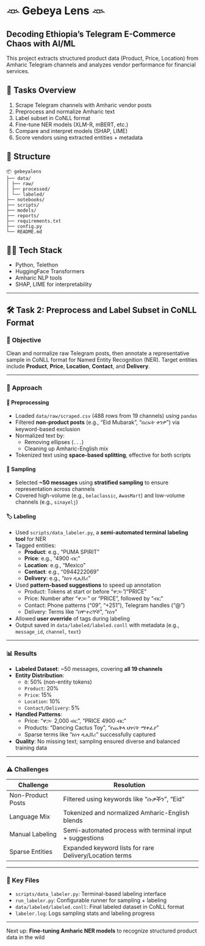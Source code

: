 # 𓁺 Gebeya Lens 𓁺

## Decoding Ethiopia’s Telegram E-Commerce Chaos with AI/ML

This project extracts structured product data (Product, Price, Location) from Amharic Telegram channels and analyzes vendor performance for financial services.

## 🔧 Tasks Overview
1. Scrape Telegram channels with Amharic vendor posts
2. Preprocess and normalize Amharic text
3. Label subset in CoNLL format
4. Fine-tune NER models (XLM-R, mBERT, etc.)
5. Compare and interpret models (SHAP, LIME)
6. Score vendors using extracted entities + metadata

## 📁 Structure
```
📦 gebeyalens
├── data/
│ ├── raw/
│ ├── processed/
│ └── labeled/
├── notebooks/
├── scripts/
├── models/
├── reports/
├── requirements.txt
├── config.py
└── README.md
```

## 👨‍💻 Tech Stack
- Python, Telethon
- HuggingFace Transformers
- Amharic NLP tools
- SHAP, LIME for interpretability

---

## 🛠 Task 2: Preprocess and Label Subset in CoNLL Format

### 🎯 Objective  
Clean and normalize raw Telegram posts, then annotate a representative sample in CoNLL format for Named Entity Recognition (NER). Target entities include **Product**, **Price**, **Location**, **Contact**, and **Delivery**.

---

### 🚀 Approach  

#### 🔄 Preprocessing

- Loaded `data/raw/scraped.csv` (488 rows from 19 channels) using `pandas`
- Filtered **non-product posts** (e.g., “Eid Mubarak”, “በረፍት ቀንዎ”) via keyword-based exclusion
- Normalized text by:
  - Removing ellipses (`...`)
  - Cleaning up Amharic-English mix
- Tokenized text using **space-based splitting**, effective for both scripts

#### 🎯 Sampling

- Selected **~50 messages** using **stratified sampling** to ensure representation across channels
- Covered high-volume (e.g., `belaclassic`, `AwasMart`) and low-volume channels (e.g., `sinayelj`)

#### 🏷️ Labeling

- Used `scripts/data_labeler.py`, a **semi-automated terminal labeling tool** for NER
- Tagged entities:
  - **Product**: e.g., “PUMA SPIRIT”
  - **Price**: e.g., “4900 ብር”
  - **Location**: e.g., “Mexico”
  - **Contact**: e.g., “0944222069”
  - **Delivery**: e.g., “ከነፃ ዲሊቨሪ”
- Used **pattern-based suggestions** to speed up annotation  
  - Product: Tokens at start or before “ዋጋ፦”/“PRICE”  
  - Price: Number after “ዋጋ፦” or “PRICE”, followed by “ብር”  
  - Contact: Phone patterns (“09”, “+251”), Telegram handles (“@”)  
  - Delivery: Terms like “በሞተረኞች”, “ከነፃ”  
- Allowed **user override** of tags during labeling
- Output saved in `data/labeled/labeled.conll` with metadata (e.g., `message_id`, `channel`, `text`)

---

### 📊 Results  

- **Labeled Dataset**: ~50 messages, covering **all 19 channels**
- **Entity Distribution**:
  - `O`: 50% (non-entity tokens)
  - `Product`: 20%
  - `Price`: 15%
  - `Location`: 10%
  - `Contact/Delivery`: 5%
- **Handled Patterns**:
  - Price: “ዋጋ፦ 2,000 ብር”, “PRICE 4900 ብር”
  - Products: “Dancing Cactus Toy”, “የጨቅላ ህፃናት ማቀፊያ”
  - Sparse terms like “ከነፃ ዲሊቨሪ” successfully captured
- **Quality**: No missing text; sampling ensured diverse and balanced training data

---

### ⚠️ Challenges  

| Challenge            | Resolution                                                   |
|----------------------|--------------------------------------------------------------|
| Non-Product Posts    | Filtered using keywords like “ሱቃችን”, “Eid”                   |
| Language Mix         | Tokenized and normalized Amharic-English blends              |
| Manual Labeling      | Semi-automated process with terminal input + suggestions     |
| Sparse Entities      | Expanded keyword lists for rare Delivery/Location terms      |

---

### 📂 Key Files  

- `scripts/data_labeler.py`: Terminal-based labeling interface  
- `run_labeler.py`: Configurable runner for sampling + labeling  
- `data/labeled/labeled.conll`: Final labeled dataset in CoNLL format  
- `labeler.log`: Logs sampling stats and labeling progress  

---

Next up: **Fine-tuning Amharic NER models** to recognize structured product data in the wild 
